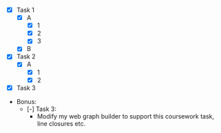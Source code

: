 - [x] Task 1
  - [x] A
    - [x] 1
    - [x] 2
    - [x] 3
  - [x] B
- [x] Task 2
  - [x] A
    - [x] 1
    - [x] 2
- [x] Task 3

- Bonus:
  - [-] Task 3:
    - Modify my web graph builder to support this coursework task, line closures etc.
